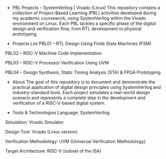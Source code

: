 - PBL Projects – SystemVerilog | Vivado (Linux)
This repository contains a collection of Project-Based Learning (PBL) activities developed during my academic coursework, using SystemVerilog within the Vivado environment on Linux. Each PBL tackles a specific phase of the digital design and verification flow, from RTL development to physical prototyping.

- Projects List
PBL01 – RTL Design Using Finite State Machines (FSM)

PBL02 – RISC-V Machine Code Implementation

PBL03 – RISC-V Processor Verification Using UVM

PBL04 – Design Synthesis, Static Timing Analysis (STA) & FPGA Prototyping

- About
The goal of this repository is to document and demonstrate the practical application of digital design principles using SystemVerilog and industry-standard tools. Each project simulates a real-world design scenario and represents a complete step in the development and verification of a RISC-V-based digital system.

- Tools & Technologies
Language: SystemVerilog

Simulation: Vivado Simulator

Design Tool: Vivado (Linux version)

Verification Methodology: UVM (Universal Verification Methodology)

Target Architecture: RISC-V (subset of the ISA)

